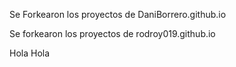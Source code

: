 Se Forkearon los proyectos de DaniBorrero.github.io

Se forkearon los proyectos de rodroy019.github.io

Hola Hola
